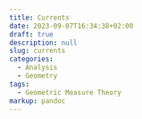 ```yaml
---
title: Currents
date: 2023-09-07T16:34:38+02:00
draft: true
description: null
slug: currents
categories:
  - Analysis
  - Geometry
tags:
  - Geometric Measure Theory
markup: pandoc
---
```

